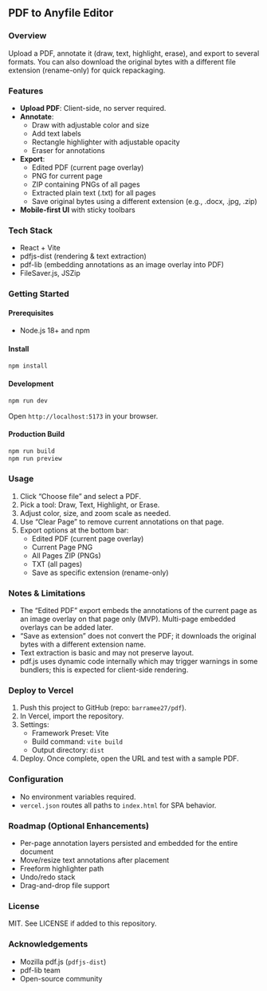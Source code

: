 ## PDF to Anyfile Editor

### Overview
Upload a PDF, annotate it (draw, text, highlight, erase), and export to several formats. You can also download the original bytes with a different file extension (rename-only) for quick repackaging.

### Features
- **Upload PDF**: Client-side, no server required.
- **Annotate**:
  - Draw with adjustable color and size
  - Add text labels
  - Rectangle highlighter with adjustable opacity
  - Eraser for annotations
- **Export**:
  - Edited PDF (current page overlay)
  - PNG for current page
  - ZIP containing PNGs of all pages
  - Extracted plain text (.txt) for all pages
  - Save original bytes using a different extension (e.g., .docx, .jpg, .zip)
- **Mobile-first UI** with sticky toolbars

### Tech Stack
- React + Vite
- pdfjs-dist (rendering & text extraction)
- pdf-lib (embedding annotations as an image overlay into PDF)
- FileSaver.js, JSZip

### Getting Started
#### Prerequisites
- Node.js 18+ and npm

#### Install
```bash
npm install
```

#### Development
```bash
npm run dev
```
Open `http://localhost:5173` in your browser.

#### Production Build
```bash
npm run build
npm run preview
```

### Usage
1. Click “Choose file” and select a PDF.
2. Pick a tool: Draw, Text, Highlight, or Erase.
3. Adjust color, size, and zoom scale as needed.
4. Use “Clear Page” to remove current annotations on that page.
5. Export options at the bottom bar:
   - Edited PDF (current page overlay)
   - Current Page PNG
   - All Pages ZIP (PNGs)
   - TXT (all pages)
   - Save as specific extension (rename-only)

### Notes & Limitations
- The “Edited PDF” export embeds the annotations of the current page as an image overlay on that page only (MVP). Multi-page embedded overlays can be added later.
- “Save as extension” does not convert the PDF; it downloads the original bytes with a different extension name.
- Text extraction is basic and may not preserve layout.
- pdf.js uses dynamic code internally which may trigger warnings in some bundlers; this is expected for client-side rendering.

### Deploy to Vercel
1. Push this project to GitHub (repo: `barramee27/pdf`).
2. In Vercel, import the repository.
3. Settings:
   - Framework Preset: Vite
   - Build command: `vite build`
   - Output directory: `dist`
4. Deploy. Once complete, open the URL and test with a sample PDF.

### Configuration
- No environment variables required.
- `vercel.json` routes all paths to `index.html` for SPA behavior.

### Roadmap (Optional Enhancements)
- Per-page annotation layers persisted and embedded for the entire document
- Move/resize text annotations after placement
- Freeform highlighter path
- Undo/redo stack
- Drag-and-drop file support

### License
MIT. See LICENSE if added to this repository.

### Acknowledgements
- Mozilla pdf.js (`pdfjs-dist`)
- pdf-lib team
- Open-source community



